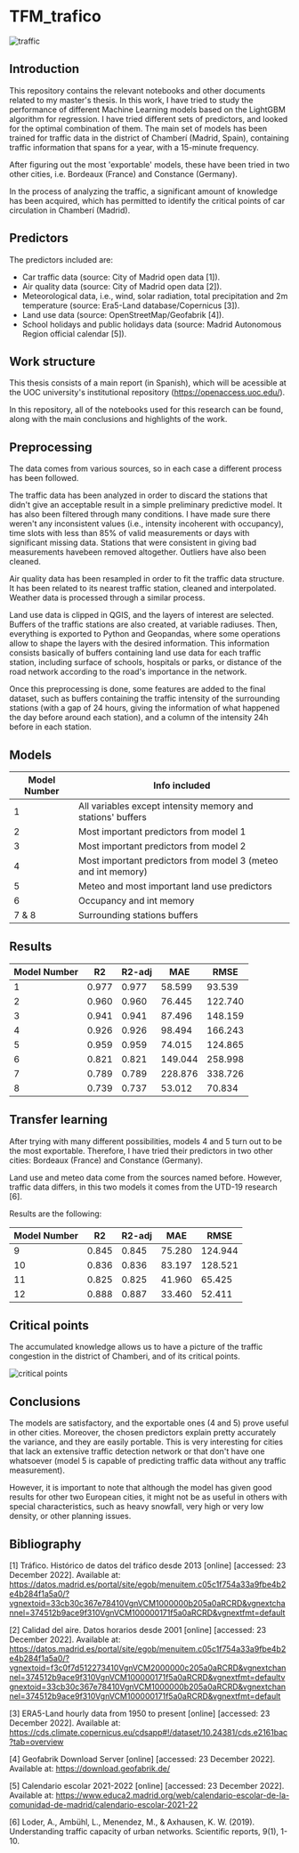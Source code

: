 # TFM_trafico
![traffic](https://user-images.githubusercontent.com/81832365/209413874-e5e466a8-ebf5-41d8-b53b-2cb86e049338.jpg)

## Introduction

This repository contains the relevant notebooks and other documents related to my master's thesis. In this work, I have tried to study the performance of different Machine Learning models based on the LightGBM algorithm for regression. I have tried different sets of predictors, and looked for the optimal combination of them. The main set of models has been trained for traffic data in the district of Chamberí (Madrid, Spain), containing traffic information that spans for a year, with a 15-minute frequency. 

After figuring out the most 'exportable' models, these have been tried in two other cities, i.e. Bordeaux (France) and Constance (Germany).

In the process of analyzing the traffic, a significant amount of knowledge has been acquired, which has permitted to identify the critical points of car circulation in Chamberí (Madrid).

## Predictors

The predictors included are:

* Car traffic data (source: City of Madrid open data [1]).
* Air quality data (source: City of Madrid open data [2]).
* Meteorological data, i.e., wind, solar radiation, total precipitation and 2m temperature (source: Era5-Land database/Copernicus [3]).
* Land use data (source: OpenStreetMap/Geofabrik [4]).
* School holidays and public holidays data (source: Madrid Autonomous Region official calendar [5]). 

## Work structure

This thesis consists of a main report (in Spanish), which will be acessible at the UOC university's institutional repository (https://openaccess.uoc.edu/).

In this repository, all of the notebooks used for this research can be found, along with the main conclusions and highlights of the work.

## Preprocessing

The data comes from various sources, so in each case a different process has been followed.

The traffic data has been analyzed in order to discard the stations that didn't give an acceptable result in a simple preliminary predictive model. It has also been filtered through many conditions. I have made sure there weren't any inconsistent values (i.e., intensity incoherent with occupancy), time slots with less than 85% of valid measurements or days with significant missing data. Stations that were consistent in giving bad measurements havebeen removed altogether. Outliers have also been cleaned.

Air quality data has been resampled in order to fit the traffic data structure. It has been related to its nearest traffic station, cleaned and interpolated. Weather data is processed through a similar process.

Land use data is clipped in QGIS, and the layers of interest are selected. Buffers of the traffic stations are also created, at variable radiuses. Then, everything is exported to Python and Geopandas, where some operations allow to shape the layers with the desired information. This information consists basically of buffers containing land use data for each traffic station, including surface of schools, hospitals or parks, or distance of the road network according to the road's importance in the network.

Once this preprocessing is done, some features are added to the final dataset, such as buffers containing the traffic intensity of the surrounding stations (with a gap of 24 hours, giving the information of what happened the day before around each station), and a column of the intensity 24h before in each station.

## Models

| Model Number  | Info included                                                |
| ------------- | ------------------------------------------------------------ |
| 1             | All variables except intensity memory and stations' buffers  |
| 2             | Most important predictors from model 1                       | 
| 3             | Most important predictors from model 2                       |
| 4             | Most important predictors from model 3 (meteo and int memory)| 
| 5             | Meteo and most important land use predictors                 |
| 6             | Occupancy and int memory                                     | 
| 7 & 8         | Surrounding stations buffers                                 |

## Results


| Model Number  | R2    | R2-adj | MAE     | RMSE    | 
| ------------- | ----- | ------ | ------- | ------- |
| 1             | 0.977 | 0.977  | 58.599  | 93.539  |
| 2             | 0.960 | 0.960  | 76.445  | 122.740 |
| 3             | 0.941 | 0.941  | 87.496  | 148.159 |
| 4             | 0.926 | 0.926  | 98.494  | 166.243 |
| 5             | 0.959 | 0.959  | 74.015  | 124.865 |
| 6             | 0.821 | 0.821  | 149.044 | 258.998 |
| 7             | 0.789 | 0.789  | 228.876 | 338.726 |
| 8             | 0.739 | 0.737  | 53.012  | 70.834  |

## Transfer learning

After trying with many different possibilities, models 4 and 5 turn out to be the most exportable. Therefore, I have tried their predictors in two other cities: Bordeaux (France) and Constance (Germany).

Land use and meteo data come from the sources named before. However, traffic data differs, in this two models it comes from the UTD-19 research [6].

Results are the following:

| Model Number  | R2    | R2-adj | MAE     | RMSE    | 
| ------------- | ----- | ------ | ------- | ------- |
| 9             | 0.845 | 0.845  | 75.280  | 124.944 |
| 10            | 0.836 | 0.836  | 83.197  | 128.521 |
| 11            | 0.825 | 0.825  | 41.960  | 65.425  |
| 12            | 0.888 | 0.887  | 33.460  | 52.411  |

## Critical points

The accumulated knowledge allows us to have a picture of the traffic congestion in the district of Chamberi, and of its critical points.

![critical points](https://user-images.githubusercontent.com/81832365/209413927-74307e4a-cab8-4a29-90f6-a4918850e294.png)

## Conclusions

The models are satisfactory, and the exportable ones (4 and 5) prove useful in other cities. Moreover, the chosen predictors explain pretty accurately the variance, and they are easily portable. This is very interesting for cities that lack an extensive traffic detection network or that don't have one whatsoever (model 5 is capable of predicting traffic data without any traffic measurement).

However, it is important to note that although the model has given good results for other two European cities, it might not be as useful in others with special characteristics, such as heavy snowfall, very high or very low density, or other planning issues.

## Bibliography 

[1] Tráfico. Histórico de datos del tráfico desde 2013 [online] [accessed: 23 December 2022]. Available at: https://datos.madrid.es/portal/site/egob/menuitem.c05c1f754a33a9fbe4b2e4b284f1a5a0/?vgnextoid=33cb30c367e78410VgnVCM1000000b205a0aRCRD&vgnextchannel=374512b9ace9f310VgnVCM100000171f5a0aRCRD&vgnextfmt=default

[2] Calidad del aire. Datos horarios desde 2001 [online] [accessed: 23 December 2022]. Available at: https://datos.madrid.es/portal/site/egob/menuitem.c05c1f754a33a9fbe4b2e4b284f1a5a0/?vgnextoid=f3c0f7d512273410VgnVCM2000000c205a0aRCRD&vgnextchannel=374512b9ace9f310VgnVCM100000171f5a0aRCRD&vgnextfmt=defaultvgnextoid=33cb30c367e78410VgnVCM1000000b205a0aRCRD&vgnextchannel=374512b9ace9f310VgnVCM100000171f5a0aRCRD&vgnextfmt=default

[3] ERA5-Land hourly data from 1950 to present [online] [accessed: 23 December 2022]. Available at: https://cds.climate.copernicus.eu/cdsapp#!/dataset/10.24381/cds.e2161bac?tab=overview

[4] Geofabrik Download Server [online] [accessed: 23 December 2022]. Available at: https://download.geofabrik.de/

[5] Calendario escolar 2021-2022 [online] [accessed: 23 December 2022]. Available at: https://www.educa2.madrid.org/web/calendario-escolar-de-la-comunidad-de-madrid/calendario-escolar-2021-22

[6] Loder, A., Ambühl, L., Menendez, M., & Axhausen, K. W. (2019). Understanding traffic capacity of urban networks. Scientific reports, 9(1), 1-10.

